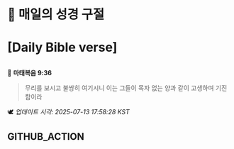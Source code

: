 # 🙏 매일의 성경 구절
# [Daily Bible verse]
##
<!-- START_BIBLE_VERSE -->
📖 **마태복음 9:36**
> 무리를 보시고 불쌍히 여기시니 이는 그들이 목자 없는 양과 같이 고생하며 기진함이라

🕊️ _업데이트 시각: 2025-07-13 17:58:28 KST_
  <!-- END_BIBLE_VERSE -->
## GITHUB_ACTION
